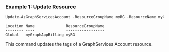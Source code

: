 ### Example 1: Update Resource
```powershell
Update-AzGraphServicesAccount -ResourceGroupName myRG -ResourceName myGraphAppBilling
```

```output
Location Name              ResourceGroupName
-------- ----              -----------------
Global   myGraphAppBilling myRG
```

This command updates the tags of a GraphServices Account resource.